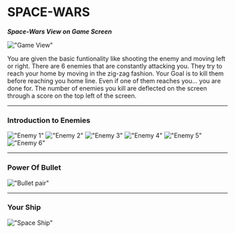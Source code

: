 # SPACE-WARS

***Space-Wars View on Game Screen***

!["Game View"](https://github.com/proacher/SPACE-WARS/blob/main/images/Game_view.png "User View experience ")

You are given the basic funtionality like shooting  the enemy and moving left or right.
There are 6 enemies that are constantly attacking you.
They try to reach your home by moving in the zig-zag fashion. 
Your Goal is to kill them before reaching you home line.
Even if one of them reaches you... you are done for.
The number of enemies you kill are deflected on the screen through a score on the top left of the screen.
___
### Introduction to Enemies
!["Enemy 1"](https://github.com/proacher/SPACE-WARS/blob/main/images/enemy1.png "We are here to kill you" )  !["Enemy 2"](https://github.com/proacher/SPACE-WARS/blob/main/images/enemy2.png "We are here to kill you")  !["Enemy 3"](https://github.com/proacher/SPACE-WARS/blob/main/images/enemy3.png "We are here to kill you")  !["Enemy 4"](https://github.com/proacher/SPACE-WARS/blob/main/images/enemy4.png "We are here to kill you")  !["Enemy 5"](https://github.com/proacher/SPACE-WARS/blob/main/images/enemy5.png "We are here to kill you")  !["Enemy 6"](https://github.com/proacher/SPACE-WARS/blob/main/images/enemy6.png "We are here to kill you") 
___
### Power Of Bullet
!["Bullet pair"](https://github.com/proacher/SPACE-WARS/blob/main/images/bulletpair.png "I am here to help you to kill the enemy")
___
### Your Ship
!["Space Ship"](https://github.com/proacher/SPACE-WARS/blob/main/images/SpaceShip.png "I am here to protect your home")
